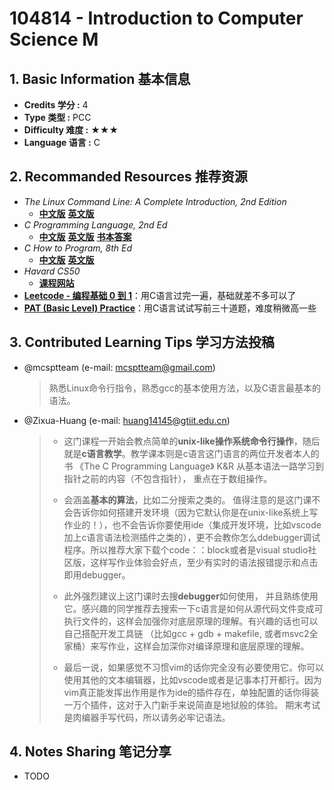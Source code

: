 # 104814 - Introduction to Computer Science M

## 1. Basic Information 基本信息

-   **Credits 学分 :** 4
-   **Type 类型 :** PCC
-   **Difficulty 难度 :** ★★★
-   **Language 语言 :** C

## 2. Recommanded Resources 推荐资源

-   *The Linux Command Line: A Complete Introduction, 2nd Edition*
    -   [**中文版**](https://z-library.sk/book/29356342/249bc8/linux命令行大全第2版.html) [**英文版**](https://z-library.sk/book/3704056/b964c2/the-linux-command-line-a-complete-introduction-2nd-edition.html)
-   *C Programming Language, 2nd Ed*
    -   [**中文版**](https://z-library.sk/book/19241585/3d28cb/c程序设计语言-第2版-新版-典藏版.html) [**英文版**](https://z-library.sk/book/674384/2f3843/c-programming-language-2nd-edition.html) [**书本答案**](https://z-library.sk/book/3618764/def4c3/the-c-answer-book.html)
-   *C How to Program, 8th Ed*
    -   [**中文版**](https://z-library.sk/book/116725701/94d8c7/c语言大学教程-第8版.html) [**英文版**](https://www.kufunda.net/publicdocs/C%20How%20to%20Program.%20%20With%20an%20Introduction%20to%20C++%20(Paul%20Deitel,%20Harvey%20Deitel).pdf)
-   *Havard CS50*
    -   [**课程网站**](https://cs50.harvard.edu/x/)
-   [**Leetcode - 编程基础 0 到 1**](https://leetcode.cn/studyplan/programming-skills/)：用C语言过完一遍，基础就差不多可以了
-   [**PAT (Basic Level) Practice**]()：用C语言试试写前三十道题，难度稍微高一些

## 3. Contributed Learning Tips 学习方法投稿

-   @mcsptteam (e-mail: <mcsptteam@gmail.com>)

    >   熟悉Linux命令行指令，熟悉gcc的基本使用方法，以及C语言最基本的语法。

-   @Zixua-Huang (e-mail: <huang14145@gtiit.edu.cn>)

    >-   这门课程一开始会教点简单的**unix-like操作系统命令行操作**，随后就是**c语言教学**。教学课本则是c语言这门语言的两位开发者本人的书 《The C Programming Language》 K&R 从基本语法一路学习到指针之前的内容（不包含指针）， 重点在于数组操作。
    >
    >-   会涵盖**基本的算法**，比如二分搜索之类的。 值得注意的是这门课不会告诉你如何搭建开发环境（因为它默认你是在unix-like系统上写作业的！），也不会告诉你要使用ide（集成开发环境，比如vscode加上c语言语法检测插件之类的），更不会教你怎么ddebugger调试程序。所以推荐大家下载个code：：block或者是visual studio社区版，这样写作业体验会好点，至少有实时的语法报错提示和点击即用debugger。 
    >-   此外强烈建议上这门课时去搜**debugger**如何使用， 并且熟练使用它。感兴趣的同学推荐去搜索一下c语言是如何从源代码文件变成可执行文件的，这样会加强你对底层原理的理解。有兴趣的话也可以自己搭配开发工具链 （比如gcc + gdb + makefile, 或者msvc2全家桶）来写作业，这样会加深你对编译原理和底层原理的理解。 
    >-   最后一说，如果感觉不习惯vim的话你完全没有必要使用它。你可以使用其他的文本编辑器，比如vscode或者是记事本打开都行。因为vim真正能发挥出作用是作为ide的插件存在，单独配置的话你得装一万个插件，这对于入门新手来说简直是地狱般的体验。 期末考试是肉编器手写代码，所以请务必牢记语法。

## 4. Notes Sharing 笔记分享

-   TODO
